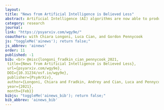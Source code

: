 ```yaml
---
layout: 
title: "News from Artificial Intelligence is Believed Less"
abstract: Artificial Intelligence (AI) algorithms are now able to produce text virtually indistinguishable from text written by humans across a variety of domains. A key question, then, is whether people believe content from AI as much as content from humans. Trust in the (human generated) news media has been decreasing over time and AI is viewed as lacking human desires, and emotions, suggesting that AI news may be viewed as more accurate. Contrary to this, two preregistered experiments conducted on representative U.S. samples (combined N = 4,034) showed that people rated news produced by AI as being less accurate than news produced by humans. When news items were tagged as produced by AI (compared to a human), people were more likely to incorrectly rate them as inaccurate when they were actually true, and more likely to correctly rate them as inaccurate when they were indeed false. These results were robust to experimental paradigm (separate and joint evaluations), news item (actual veracity, age), and several respondent characteristics (e.g., political orientation). This effect is particularly important given the increasing use of AI algorithms in news production, and the associated ethical and governance pressures to disclose their use.
category: research
journal: 
link: "https://psyarxiv.com/wgy9e/"
coauthors: with Chiara Longoni, Luca Cian, and Gordon Pennycook
js: "toggleMe('ainews'); return false;"
js_abbrev: 'ainews'
order: 11
published: -1
bib: <br> @misc{longoni_fradkin_cian_pennycook_2021,
 title={News from Artificial Intelligence is Believed Less},
 url={psyarxiv.com/wgy9e},
 DOI={10.31234/osf.io/wgy9e},
 publisher={PsyArXiv},
 author={Longoni, Chiara and Fradkin, Andrey and Cian, Luca and Pennycook, Gordon},
 year={2021},
 month={Feb}}
bibjs: "toggleMe('ainews_bib'); return false;"
bib_abbrev: 'ainews_bib'
---
```

